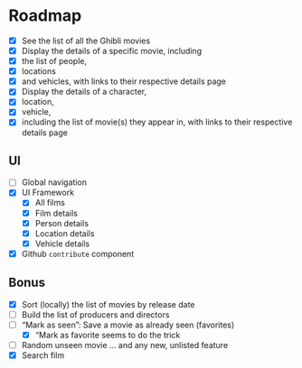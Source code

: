 # Roadmap

- [x] See the list of all the Ghibli movies
- [x] Display the details of a specific movie, including
- [x] the list of people,
- [x] locations
- [x] and vehicles, with links to their respective details page
- [x] Display the details of a character,
- [x] location,
- [x] vehicle,
- [x] including the list of movie(s) they appear in, with links to their respective details page

## UI

- [ ] Global navigation
- [x] UI Framework
  - [x] All films
  - [x] Film details
  - [x] Person details
  - [x] Location details
  - [x] Vehicle details
- [x] Github `contribute` component

## Bonus

- [x] Sort (locally) the list of movies by release date
- [ ] Build the list of producers and directors
- [ ] “Mark as seen”: Save a movie as already seen (favorites)
  - [x] “Mark as favorite seems to do the trick
- [ ] Random unseen movie
... and any new, unlisted feature
- [x] Search film
